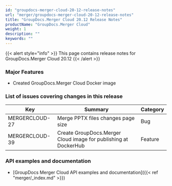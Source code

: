 ```yaml
---
id: "groupdocs-merger-cloud-20-12-release-notes"
url: "merger/groupdocs-merger-cloud-20-12-release-notes"
title: "GroupDocs.Merger Cloud 20.12 Release Notes"
productName: "GroupDocs.Merger Cloud"
weight: 1
description: ""
keywords: ""
---
```


{{< alert style="info" >}}
This page contains release notes for GroupDocs.Merger Cloud 20.12
{{< /alert >}}

### Major Features ###

* Created GroupDocs.Merger Cloud Docker image

### List of issues covering changes in this release ###

|Key|Summary|Category
|---|---|---
|MERGERCLOUD-27|Merge PPTX files changes page size|Bug
|MERGERCLOUD-39|Create GroupDocs.Merger Cloud image for publishing at DockerHub|Feature

### API examples and documentation ###

* [GroupDocs Merger Cloud API examples and documentation]({{< ref "merger/_index.md" >}})
